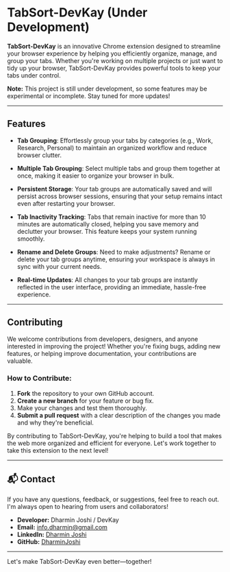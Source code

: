 # TabSort-DevKay (Under Development)

**TabSort-DevKay** is an innovative Chrome extension designed to streamline your browser experience by helping you efficiently organize, manage, and group your tabs. Whether you're working on multiple projects or just want to tidy up your browser, TabSort-DevKay provides powerful tools to keep your tabs under control.

**Note:** This project is still under development, so some features may be experimental or incomplete. Stay tuned for more updates!

---

## Features

- **Tab Grouping**: Effortlessly group your tabs by categories (e.g., Work, Research, Personal) to maintain an organized workflow and reduce browser clutter.
  
- **Multiple Tab Grouping**: Select multiple tabs and group them together at once, making it easier to organize your browser in bulk.

- **Persistent Storage**: Your tab groups are automatically saved and will persist across browser sessions, ensuring that your setup remains intact even after restarting your browser.

- **Tab Inactivity Tracking**: Tabs that remain inactive for more than 10 minutes are automatically closed, helping you save memory and declutter your browser. This feature keeps your system running smoothly.

- **Rename and Delete Groups**: Need to make adjustments? Rename or delete your tab groups anytime, ensuring your workspace is always in sync with your current needs.

- **Real-time Updates**: All changes to your tab groups are instantly reflected in the user interface, providing an immediate, hassle-free experience.

---

## Contributing

We welcome contributions from developers, designers, and anyone interested in improving the project! Whether you're fixing bugs, adding new features, or helping improve documentation, your contributions are valuable.

### How to Contribute:

1. **Fork** the repository to your own GitHub account.
2. **Create a new branch** for your feature or bug fix.
3. Make your changes and test them thoroughly.
4. **Submit a pull request** with a clear description of the changes you made and why they're beneficial.

By contributing to TabSort-DevKay, you're helping to build a tool that makes the web more organized and efficient for everyone. Let's work together to take this extension to the next level!

---

## 📬 Contact

If you have any questions, feedback, or suggestions, feel free to reach out. I'm always open to hearing from users and collaborators!

- **Developer:** Dharmin Joshi / DevKay
- **Email:** [info.dharmin@gmail.com](mailto:info.dharmin@gmail.com)
- **LinkedIn:** [Dharmin Joshi](https://www.linkedin.com/in/dharmin-joshi-3bab42232/)
- **GitHub:** [DharminJoshi](https://github.com/DharminJoshi)

---

Let's make TabSort-DevKay even better—together!
